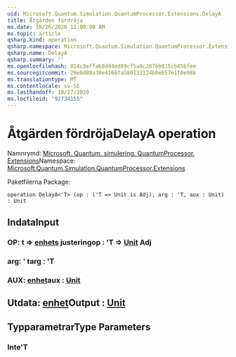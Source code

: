 ```yaml
---
uid: Microsoft.Quantum.Simulation.QuantumProcessor.Extensions.DelayA
title: Åtgärden fördröja
ms.date: 10/26/2020 12:00:00 AM
ms.topic: article
qsharp.kind: operation
qsharp.namespace: Microsoft.Quantum.Simulation.QuantumProcessor.Extensions
qsharp.name: DelayA
qsharp.summary: ''
ms.openlocfilehash: 814c0effab8dd4ed09cf5a8c287bb015cb45bfee
ms.sourcegitcommit: 29e0d88a30e4166fa580132124b0eb57e1f0e986
ms.translationtype: MT
ms.contentlocale: sv-SE
ms.lasthandoff: 10/27/2020
ms.locfileid: "92734155"
---
```

# <a name="delaya-operation"></a><span data-ttu-id="cf195-102">Åtgärden fördröja</span><span class="sxs-lookup"><span data-stu-id="cf195-102">DelayA operation</span></span>

<span data-ttu-id="cf195-103">Namnrymd: [Microsoft. Quantum. simulering. QuantumProcessor. Extensions](xref:Microsoft.Quantum.Simulation.QuantumProcessor.Extensions)</span><span class="sxs-lookup"><span data-stu-id="cf195-103">Namespace: [Microsoft.Quantum.Simulation.QuantumProcessor.Extensions](xref:Microsoft.Quantum.Simulation.QuantumProcessor.Extensions)</span></span>

<span data-ttu-id="cf195-104">Paketfilerna [](https://nuget.org/packages/)</span><span class="sxs-lookup"><span data-stu-id="cf195-104">Package: [](https://nuget.org/packages/)</span></span>




```qsharp
operation DelayA<'T> (op : ('T => Unit is Adj), arg : 'T, aux : Unit) : Unit
```


## <a name="input"></a><span data-ttu-id="cf195-105">Indata</span><span class="sxs-lookup"><span data-stu-id="cf195-105">Input</span></span>

### <a name="op--t--unit-adj"></a><span data-ttu-id="cf195-106">OP: t => [enhets](xref:microsoft.quantum.lang-ref.unit) justering</span><span class="sxs-lookup"><span data-stu-id="cf195-106">op : 'T => [Unit](xref:microsoft.quantum.lang-ref.unit) Adj</span></span>




### <a name="arg--t"></a><span data-ttu-id="cf195-107">arg: ' t</span><span class="sxs-lookup"><span data-stu-id="cf195-107">arg : 'T</span></span>




### <a name="aux--unit"></a><span data-ttu-id="cf195-108">AUX: [enhet](xref:microsoft.quantum.lang-ref.unit)</span><span class="sxs-lookup"><span data-stu-id="cf195-108">aux : [Unit](xref:microsoft.quantum.lang-ref.unit)</span></span>





## <a name="output--unit"></a><span data-ttu-id="cf195-109">Utdata: [enhet](xref:microsoft.quantum.lang-ref.unit)</span><span class="sxs-lookup"><span data-stu-id="cf195-109">Output : [Unit](xref:microsoft.quantum.lang-ref.unit)</span></span>



## <a name="type-parameters"></a><span data-ttu-id="cf195-110">Typparametrar</span><span class="sxs-lookup"><span data-stu-id="cf195-110">Type Parameters</span></span>

### <a name="t"></a><span data-ttu-id="cf195-111">Inte</span><span class="sxs-lookup"><span data-stu-id="cf195-111">'T</span></span>

